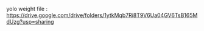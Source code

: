 yolo weight file  :  https://drive.google.com/drive/folders/1ytkMqb7Ri8T9V6Ua04GV6TsB165MdUzg?usp=sharing
